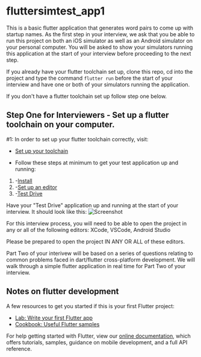 # fluttersimtest_app1

This is a basic flutter application that generates word pairs to come up with startup names. 
As the first step in your interview, we ask that you be able to run this project on both an iOS simulator as well as an Android simulator on your personal computer. 
You will be asked to show your simulators running this application at the start of your interview before proceeding to the next step.

If you already have your flutter toolchain set up, clone this repo, cd into the project and type the command `flutter run` before the start of your interview and have one or both of your simulators running the application. 

If you don't have a flutter toolchain set up follow step one below. 

## Step One for Interviewers - Set up a flutter toolchain on your computer. 

#1: 
In order to set up your flutter toolchain correctly, visit: 
- [Set up your toolchain](https://flutter.dev/docs/get-started/install)

- Follow these steps at minimum to get your test application up and running: 
1. -[Install](https://flutter.dev/docs/get-started/install)
2. -[Set up an editor](https://flutter.dev/docs/get-started/editor)
3. -[Test Drive](https://flutter.dev/docs/get-started/test-drive)

Have your "Test Drive" application up and running at the start of your interview. It should look like this:
![Screenshot](file:///Users/lisamae/Desktop/Screen%20Shot%202020-08-30%20at%204.14.43%20PM.png)



For this interview process, you will need to be able to open the project in any or all of the following editors: 
XCode, 
VSCode, 
Android Studio

Please be prepared to open the project IN ANY OR ALL of these editors.

Part Two of your interivew will be based on a series of questions relating to common problems faced in dart/flutter cross-platform development.
We will walk through a simple flutter application in real time for Part Two of your interview. 


## Notes on flutter development 


A few resources to get you started if this is your first Flutter project:

- [Lab: Write your first Flutter app](https://flutter.dev/docs/get-started/codelab)
- [Cookbook: Useful Flutter samples](https://flutter.dev/docs/cookbook)

For help getting started with Flutter, view our
[online documentation](https://flutter.dev/docs), which offers tutorials,
samples, guidance on mobile development, and a full API reference.
